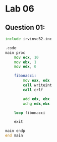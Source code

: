 # Lab 06

## Question 01:
```asm
include irvinve32.inc

.code
main proc
	mov ecx, 10
	mov ebx, 1
	mov edx, 0

	fibonacci:
		mov eax, edx
		call writeint
		call crlf

		add edx, ebx
		xchg edx,ebx

	loop fibonacci

	exit

main endp
end main
```

